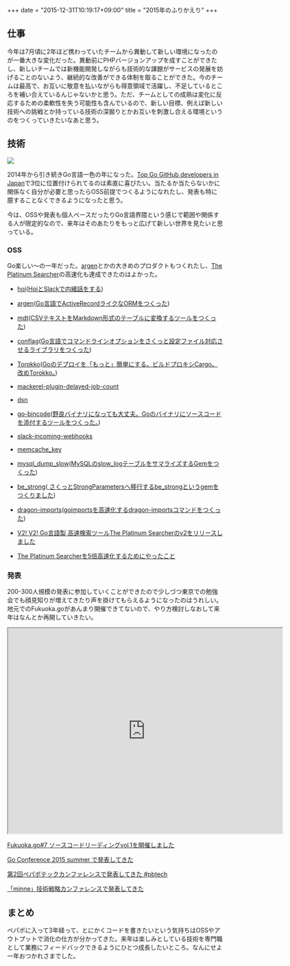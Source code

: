 +++
date = "2015-12-31T10:19:17+09:00"
title = "2015年のふりかえり"
+++

## 仕事

今年は7月頃に2年ほど携わっていたチームから異動して新しい環境になったのが一番大きな変化だった。異動前にPHPバージョンアップを成すことができたし、新しいチームでは新機能開発しながらも技術的な課題がサービスの発展を妨げることのないよう、継続的な改善ができる体制を取ることができた。今のチームは最高で、お互いに敬意を払いながらも得意領域で活躍し、不足しているところを補い合えているんじゃないかと思う。ただ、チームとしての成熟は変化に反応するための柔軟性を失う可能性も含んでいるので、新しい目標、例えば新しい技術への挑戦とか持っている技術の深掘りとかお互いを刺激し合える環境というのをつくっていきたいなあと思う。

## 技術

![](/images/2015/12/contributions_2015.png)

2014年から引き続きGo言語一色の年になった。[Top Go GitHub developers in Japan](http://github-awards.com/users?country=japan&language=Go&type=country)で3位に位置付けられてるのは素直に喜びたい。当たるか当たらないかに関係なく自分が必要と思ったらOSS前提でつくるようになれたし、発表も特に臆することなくできるようになったと思う。

今は、OSSや発表も個人ベースだったりGo言語界隈という感じで範囲や関係する人が限定的なので、来年はそのあたりをもっと広げて新しい世界を見たいと思っている。

### OSS

Go楽しい〜の一年だった。[argen](https://github.com/monochromegane/argen)とかの大きめのプロダクトもつくれたし、[The Platinum Searcher](https://github.com/monochromegane/the_platinum_searcher)の高速化も達成できたのはよかった。

- [hoi](https://github.com/monochromegane/hoi)([HoiとSlackで内緒話をする](http://blog.monochromegane.com/blog/2015/03/01/hoi-and-slack/))
- [argen](https://github.com/monochromegane/argen)([Go言語でActiveRecordライクなORMをつくった](http://blog.monochromegane.com/blog/2015/03/04/argen/))
- [mdt](https://github.com/monochromegane/mdt)([CSVテキストをMarkdown形式のテーブルに変換するツールをつくった](http://blog.monochromegane.com/blog/2015/05/17/csv-to-markdown-table/))
- [conflag](https://github.com/monochromegane/conflag)([Go言語でコマンドラインオプションをさくっと設定ファイル対応させるライブラリをつくった](http://blog.monochromegane.com/blog/2015/05/30/conflag/))
- [Torokko](https://github.com/monochromegane/torokko)([Goのデプロイを「もっと」簡単にする。ビルドプロキシCargo。改めTorokko。](http://blog.monochromegane.com/blog/2015/08/16/deploy-golang-by-cargo/))
- [mackerel-plugin-delayed-job-count](https://github.com/monochromegane/mackerel-plugin-delayed-job-count)
- [dsn](https://github.com/monochromegane/dsn)
- [go-bincode](https://github.com/monochromegane/go-bincode)([野良バイナリになっても大丈夫。Goのバイナリにソースコードを添付するツールをつくった。](http://blog.monochromegane.com/blog/2015/08/23/go-bincode/))
- [slack-incoming-webhooks](https://github.com/monochromegane/slack-incoming-webhooks)
- [memcache_key](https://github.com/monochromegane/memcache_key)
- [mysql_dump_slow](https://github.com/monochromegane/mysql_dump_slow)([MySQLのslow_logテーブルをサマライズするGemをつくった](http://blog.monochromegane.com/blog/2015/07/20/mysql-dump-slow/))
- [be_strong](https://github.com/monochromegane/be_strong)([
さくっとStrongParametersへ移行するbe_strongというgemをつくりました](http://tech.pepabo.com/2015/12/18/upgrade-to-strong-parameters/))
- [dragon-imports](https://github.com/monochromegane/dragon-imports)([goimportsを高速化するdragon-importsコマンドをつくった](http://blog.monochromegane.com/blog/2015/12/23/dragon-imports/))

- [V2! V2! Go言語製 高速検索ツールThe Platinum Searcherのv2をリリースしました](http://blog.monochromegane.com/blog/2015/12/08/the-platinum-searcher-v2/)
- [The Platinum Searcherを5倍高速化するためにやったこと](http://blog.monochromegane.com/blog/2015/12/15/how-to-speed-up-the-platinum-searcher-v2/)

### 発表

200-300人規模の発表に参加していくことができたので少しづつ東京での勉強会でも顔見知りが増えてきたり声を掛けてもらえるようになったのはうれしい。地元でのFukuoka.goがあんまり開催できてないので、やり方検討しなおして来年はなんとか再開していきたい。


<iframe src="http://www.storyboards.jp/widget/7xay4r" width="640" height="480"></iframe>

[Fukuoka.go#7 ソースコードリーディングvol.1を開催しました](http://blog.monochromegane.com/blog/2015/04/25/fukuoka-go-7/)


<script async class="speakerdeck-embed" data-id="baea21c51cb9413992b74786804e9109" data-ratio="1.33333333333333" src="//speakerdeck.com/assets/embed.js"></script>

[Go Conference 2015 summer で発表してきた](http://blog.monochromegane.com/blog/2015/06/23/go-conference-2015-summer/)

<script async class="speakerdeck-embed" data-id="dc3e7e96920d4412b24786d48114bd15" data-ratio="1.33333333333333" src="//speakerdeck.com/assets/embed.js"></script>

[第2回ペパボテックカンファレンスで発表してきた #pbtech](http://blog.monochromegane.com/blog/2015/07/05/pepabo-tech-conference-2-in-fukuoka/)

<script async class="speakerdeck-embed" data-id="ae6a096447944303a65456f6ef7af717" data-ratio="1.33333333333333" src="//speakerdeck.com/assets/embed.js"></script>

[「minne」技術戦略カンファレンスで発表してきた](http://blog.monochromegane.com/blog/2015/10/24/minne-tech-conference/)

## まとめ

ペパボに入って3年経って、とにかくコードを書きたいという気持ちはOSSやアウトプットで消化の仕方が分かってきた。来年は楽しみとしている技術を専門職として業務にフィードバックできるようにひとつ成長したいところ。なんにせよ一年おつかれさまでした。

